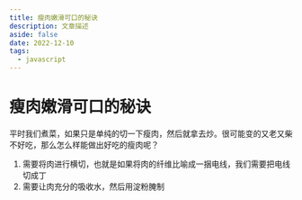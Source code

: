 ```yaml
---
title: 瘦肉嫩滑可口的秘诀
description: 文章描述
aside: false
date: 2022-12-10
tags:
  - javascript
---
```

# 瘦肉嫩滑可口的秘诀


平时我们煮菜，如果只是单纯的切一下瘦肉，然后就拿去炒。很可能变的又老又柴不好吃，那么怎么样能做出好吃的瘦肉呢？


1. 需要将肉进行横切，也就是如果将肉的纤维比喻成一捆电线，我们需要把电线切成丁
2. 需要让肉充分的吸收水，然后用淀粉腌制
